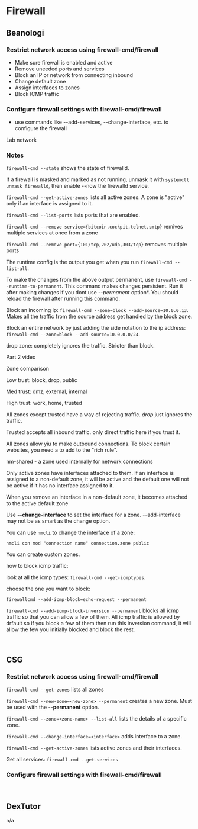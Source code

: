 # Firewall

## Beanologi

### Restrict network access using firewall-cmd/firewall

- Make sure firewall is enabled and active
- Remove uneeded ports and services
- Block an IP or network from connecting inbound
- Change default zone 
- Assign interfaces to zones
- Block ICMP traffic 

### Configure firewall settings with firewall-cmd/firewall

- use commands like --add-services, --change-interface, etc. to configure the firewall

Lab network

### Notes

`firewall-cmd --state` shows the state of firewalld.

If a firewall is masked and marked as not running, unmask it with `systemctl unmask firewalld`, then enable --now the firewalld service.

`firewall-cmd --get-active-zones` lists all active zones. A zone is "active" only if an interface is assigned to it. 

`firewall-cmd --list-ports` lists ports that are enabled. 

`firewall-cmd --remove-service={bitcoin,cockpit,telnet,smtp}` remives multiple services at once from a zone 

`firewall-cmd --remove-port={101/tcp,202/udp,303/tcp}` removes multiple ports 

The runtime config is the output you get when you run `firewall-cmd --list-all`. 

To make the changes from the above output permanent, use `firewall-cmd --runtime-to-permanent`. This command makes changes persistent. Run it after making changes if you dont use *--permanent* option*. You should reload the firewall after running this command. 

Block an incoming ip: `firewall-cmd --zone=block --add-source=10.0.0.13`. Makes all the traffic from the source address get handled by the block zone. 

Block an entire network by just adding the side notation to the ip address: `firewall-cmd --zone=block --add-source=10.0.0.0/24`. 

drop zone: completely ignores the traffic. Stricter than block. 

Part 2 video

Zone comparison

Low trust: block, drop, public

Med trust: dmz, external, internal

High trust: work, home, trusted

All zones except trusted have a way of rejecting traffic. *drop* just ignores the traffic.

Trusted accepts all inbound traffic. only direct traffic here if you trust it. 

All zones allow yiu to make outbound connections. To block certain websites, you need a to add to the "rich rule". 

nm-shared - a zone used internally for network connections

Only active zones have interfaces attached to them. If an interface is assigned to a non-default zone, it will be active and the default one will not be active if it has no interface assigned to it. 

When you remove an interface in a non-default zone, it becomes attached to the active default zone 

Use **--change-interface** to set the interface for a zone. --add-interface may not be as smart as the change option. 

You can use `nmcli` to change the interface of a zone:

`nmcli con mod "connection name" connection.zone public`

You can create custom zones. 

how to block icmp traffic: 

look at all the icmp types: `firewall-cmd --get-icmptypes`. 

choose the one you want to block: 
 
`firewallcmd --add-icmp-block=echo-request --permanent` 

 
`firewall-cmd --add-icmp-block-inversion --permanent` blocks all icmp traffic so that you can allow a few of them. All icmp traffic is allowed by drfault so if you block a few of them then run this inversion command, it will allow the few you initially blocked and block the rest. 


<br >

## CSG

### Restrict network access using firewall-cmd/firewall

`firewall-cmd --get-zones` lists all zones 

`firewall-cmd --new-zone=<new-zone> --permanent` creates a new zone. Must be used with the **--permanent** option.

`firewall-cmd --zone=<zone-name> --list-all` lists the details of a specific zone.

`firewall-cmd --change-interface=<interface>` adds interface to a zone.

`firewall-cmd --get-active-zones` lists active zones and their interfaces.

Get all services: `firewall-cmd --get-services`

### Configure firewall settings with firewall-cmd/firewall



<br >

## DexTutor

n/a

